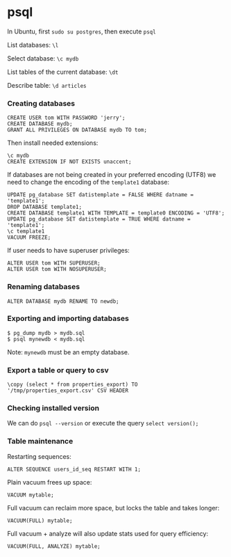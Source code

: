 psql
====

In Ubuntu, first `sudo su postgres`, then execute `psql`

List databases: `\l`

Select database: `\c mydb`

List tables of the current database: `\dt`

Describe table: `\d articles`

### Creating databases

```
CREATE USER tom WITH PASSWORD 'jerry';
CREATE DATABASE mydb;
GRANT ALL PRIVILEGES ON DATABASE mydb TO tom;
```

Then install needed extensions:
```
\c mydb
CREATE EXTENSION IF NOT EXISTS unaccent;
```

If databases are not being created in your preferred encoding (UTF8)
we need to change the encoding of the `template1` database:

```
UPDATE pg_database SET datistemplate = FALSE WHERE datname = 'template1';
DROP DATABASE template1;
CREATE DATABASE template1 WITH TEMPLATE = template0 ENCODING = 'UTF8';
UPDATE pg_database SET datistemplate = TRUE WHERE datname = 'template1';
\c template1
VACUUM FREEZE;
```

If user needs to have superuser privileges:
```
ALTER USER tom WITH SUPERUSER;
ALTER USER tom WITH NOSUPERUSER;
```

### Renaming databases

```
ALTER DATABASE mydb RENAME TO newdb;
```


### Exporting and importing databases

```
$ pg_dump mydb > mydb.sql
$ psql mynewdb < mydb.sql  
```

Note: `mynewdb` must be an empty database.


### Export a table or query to csv

```
\copy (select * from properties_export) TO '/tmp/properties_export.csv' CSV HEADER
```

### Checking installed version

We can do `psql --version` or execute the query `select version();`

### Table maintenance

Restarting sequences:

```
ALTER SEQUENCE users_id_seq RESTART WITH 1;
```

Plain vacuum frees up space:

```
VACUUM mytable;
```

Full vacuum can reclaim more space, but locks the table and takes longer:

```
VACUUM(FULL) mytable;
```

Full vacuum + analyze will also update stats used for query efficiency:

```
VACUUM(FULL, ANALYZE) mytable;
```


